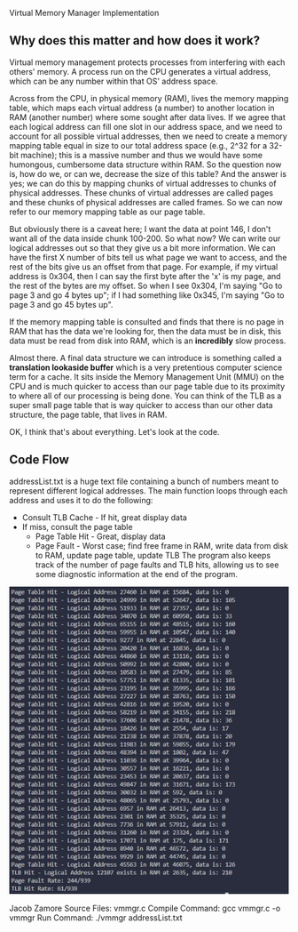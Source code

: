 Virtual Memory Manager Implementation
## Why does this matter and how does it work?
Virtual memory management protects processes from interfering with each others' memory.
A process run on the CPU generates a virtual address, which can be any number within that OS' address space. 

Across from the CPU, in physical memory (RAM), lives the memory mapping table, which maps each virtual address (a number)
to another location in RAM (another number) where some sought after data lives. If we agree that each logical address
can fill one slot in our address space, and we need to account for all possible virtual addresses, then we need to create
a memory mapping table equal in size to our total address space (e.g., 2^32 for a 32-bit machine); this is a massive number and thus
we would have some humongous, cumbersome data structure within RAM. So the question now is, how do we, or can we, decrease the size
of this table? And the answer is yes; we can do this by mapping chunks of virtual addresses to chunks of physical addresses. These chunks
of virtual addresses are called pages and these chunks of physical addresses are called frames. So we can now refer to our memory mapping
table as our page table. 

But obviously there is a caveat here; I want the data at point 146, I don't want all of the data inside chunk 100-200. So what now?
We can write our logical addresses out so that they give us a bit more information. We can have the first X number of bits tell us
what page we want to access, and the rest of the bits give us an offset from that page. For example, if my virtual address is 0x304,
then I can say the first byte after the 'x' is my page, and the rest of the bytes are my offset. So when I see 0x304, I'm saying "Go to page 3
and go 4 bytes up"; if I had something like 0x345, I'm saying "Go to page 3 and go 45 bytes up".

If the memory mapping table is consulted and finds that there is no page in RAM that has the data we're looking for, then the data must be in disk,
this data must be read from disk into RAM, which is an **incredibly** slow process.

Almost there. A final data structure we can introduce is something called a **translation lookaside buffer** which is a very
pretentious computer science term for a cache. It sits inside the Memory Management Unit (MMU) on the CPU and is much quicker to access
than our page table due to its proximity to where all of our processing is being done. You can think of the TLB as a super small page table
that is way quicker to access than our other data structure, the page table, that lives in RAM.

OK, I think that's about everything. Let's look at the code.

## Code Flow
addressList.txt is a huge text file containing a bunch of numbers meant to represent different logical addresses. The main function loops through each address and uses it to do the following:
+ Consult TLB Cache - If hit, great display data
+ If miss, consult the page table
    + Page Table Hit - Great, display data
    + Page Fault - Worst case; find free frame in RAM, write data from disk to RAM, update page table, update TLB
The program also keeps track of the number of page faults and TLB hits, allowing us to see some diagnostic information
at the end of the program.

![vmmgr in action](https://github.com/JacobZCodes/Virtual-Memory-Manager/blob/master/vmmgr.JPG?raw=true)


Jacob Zamore
Source Files: vmmgr.c 
Compile Command: gcc vmmgr.c -o vmmgr
Run Command: ./vmmgr addressList.txt


